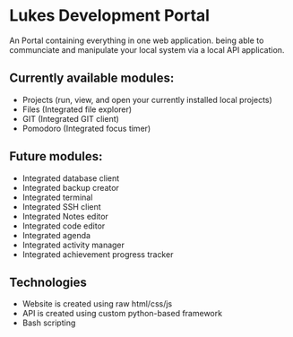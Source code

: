 # Lukes Development Portal
An Portal containing everything in one web application. being able to communciate and manipulate your local system via a local API application.

## Currently available modules:
 - Projects (run, view, and open your currently installed local projects)
 - Files (Integrated file explorer)
 - GIT (Integrated GIT client)
 - Pomodoro (Integrated focus timer)

## Future modules:
 - Integrated database client
 - Integrated backup creator
 - Integrated terminal
 - Integrated SSH client
 - Integrated Notes editor
 - Integrated code editor
 - Integrated agenda
 - Integrated activity manager
 - Integrated achievement progress tracker

## Technologies
 - Website is created using raw html/css/js
 - API is created using custom python-based framework
 - Bash scripting